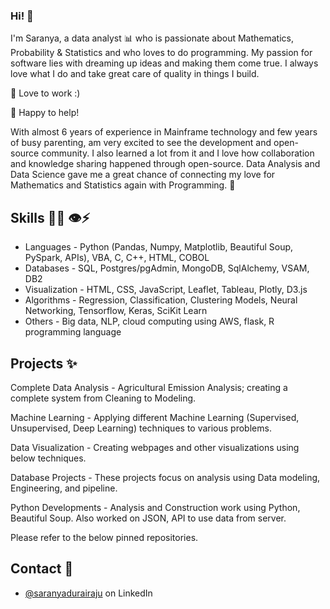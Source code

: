 ### Hi! 👋

I'm Saranya, a data analyst 📊  who is passionate about Mathematics, Probability & Statistics and who loves to do programming. My passion for software lies with dreaming up ideas and making them come true. I always love what I do and take great care of quality in things I build.

💼 Love to work :)

💬 Happy to help!

With almost 6 years of experience in Mainframe technology and few years of busy parenting, am very excited to see the development and open-source community. I also learned a lot from it and I love how collaboration and knowledge sharing happened through open-source. Data Analysis and Data Science gave me a great chance of connecting my love for Mathematics and Statistics again with Programming. 💜

## Skills 👨‍💻 👁️⚡

- Languages     - Python (Pandas, Numpy, Matplotlib, Beautiful Soup, PySpark, APIs), VBA, C, C++, HTML, COBOL <br>
- Databases     - SQL, Postgres/pgAdmin, MongoDB, SqlAlchemy, VSAM, DB2 <br>
- Visualization -	HTML, CSS, JavaScript, Leaflet, Tableau, Plotly, D3.js <br>
- Algorithms    - Regression, Classification, Clustering Models, Neural Networking, Tensorflow, Keras, SciKit Learn <br>
- Others  	    - Big data, NLP, cloud computing using AWS, flask, R programming language<br>

## Projects ✨

Complete Data Analysis - Agricultural Emission Analysis; creating a complete system from Cleaning to Modeling. 

Machine Learning - Applying different Machine Learning (Supervised, Unsupervised, Deep Learning) techniques to various problems.

Data Visualization - Creating webpages and other visualizations using below techniques. 

Database Projects - These projects focus on analysis using Data modeling, Engineering, and pipeline.

Python Developments - Analysis and Construction work using Python, Beautiful Soup. Also worked on JSON, API to use data from server.

Please refer to the below pinned repositories. 

## Contact 📱
- [@saranyadurairaju](https://www.linkedin.com/in/saranya-durairaju-31a629199/) on LinkedIn




<!--
**saranyadurairaju/saranyadurairaju** is a ✨ _special_ ✨ repository because its `README.md` (this file) appears on your GitHub profile.

Here are some ideas to get you started:

- 🔭 I’m currently working on ...
- 🌱 I’m currently learning ...
- 👯 I’m looking to collaborate on ...
- 🤔 I’m looking for help with ...
- 💬 Ask me about ...
- 📫 How to reach me: ...
- 😄 Pronouns: ...
- ⚡ Fun fact: ...
-->
